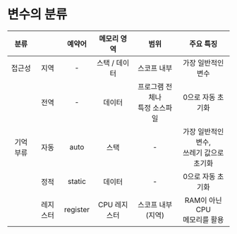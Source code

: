 # 변수의 분류

| 분류    || 예약어 | 메모리 영역 | 범위 | 주요 특징 |
| :-----: | :---: | :---: | :---: | :---: | :---: |
| 접근성 | 지역   |  - | 스택 / 데이터 | 스코프 내부 | 가장 일반적인 변수 |
|        | 전역    | - | 데이터 | 프로그램 전체나<br> 특정 소스파일 | 0으로 자동 초기화 |
| 기억 부류 | 자동 | auto | 스택 | - | 가장 일반적인 변수, <br> 쓰레기 값으로 초기화 |
|| 정적 | static | 데이터 | - | 0으로 자동 초기화 |
|| 레지스터 | register | CPU 레지스터 | 스코프 내부(지역) | RAM이 아닌 CPU<br> 메모리를 활용 |
